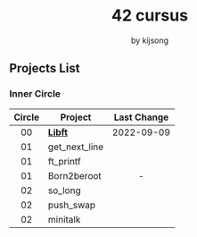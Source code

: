 <h1 align="center">42 cursus</h1>

<div align="center">by kijsong</div>

## Projects List

### Inner Circle

| Circle | Project                  | Last Change |
|:------:| ------------------------ |:-----------:|
| 00     | [**Libft**](./00_Libft/) | 2022-09-09  |
| 01     | get_next_line            |             |
| 01     | ft_printf                |             |
| 01     | Born2beroot              | -           |
| 02     | so_long                  |             |
| 02     | push_swap                |             |
| 02     | minitalk                 |             |
